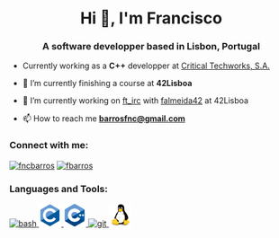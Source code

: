 <h1 align="center">Hi 👋, I'm Francisco</h1>
<h3 align="center">A software developper based in Lisbon, Portugal </h3>

- Currently working as a **C++** developper at [Critical Techworks, S.A.](https://www.criticaltechworks.com/)

- 🌱 I’m currently finishing a course at **42Lisboa**

- 🔭 I’m currently working on [ft_irc](https://github.com/fncbarros/ft_irc) with [falmeida42](https://github.com/falmeida42/falmeida42) at 42Lisboa

- 📫 How to reach me **barrosfnc@gmail.com**

<h3 align="left">Connect with me:</h3>
<p align="left">
<a href="https://linkedin.com/in/fncbarros" target="blank"><img align="center" src="https://raw.githubusercontent.com/rahuldkjain/github-profile-readme-generator/master/src/images/icons/Social/linked-in-alt.svg" alt="fncbarros" height="30" width="40" /></a>
<a href="https://stackoverflow.com/users/fbarros" target="blank"><img align="center" src="https://raw.githubusercontent.com/rahuldkjain/github-profile-readme-generator/master/src/images/icons/Social/stack-overflow.svg" alt="fbarros" height="30" width="40" /></a>
</p>

<h3 align="left">Languages and Tools:</h3>
<p align="left"> <a href="https://www.gnu.org/software/bash/" target="_blank" rel="noreferrer"> <img src="https://www.vectorlogo.zone/logos/gnu_bash/gnu_bash-icon.svg" alt="bash" width="40" height="40"/> </a> <a href="https://www.cprogramming.com/" target="_blank" rel="noreferrer"> <img src="https://raw.githubusercontent.com/devicons/devicon/master/icons/c/c-original.svg" alt="c" width="40" height="40"/> </a> <a href="https://www.w3schools.com/cpp/" target="_blank" rel="noreferrer"> <img src="https://raw.githubusercontent.com/devicons/devicon/master/icons/cplusplus/cplusplus-original.svg" alt="cplusplus" width="40" height="40"/> </a> <a href="https://git-scm.com/" target="_blank" rel="noreferrer"> <img src="https://www.vectorlogo.zone/logos/git-scm/git-scm-icon.svg" alt="git" width="40" height="40"/> </a> <a href="https://www.linux.org/" target="_blank" rel="noreferrer"> <img src="https://raw.githubusercontent.com/devicons/devicon/master/icons/linux/linux-original.svg" alt="linux" width="40" height="40"/> </a> </p>
